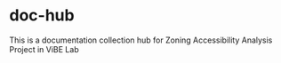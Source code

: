 # doc-hub
This is a documentation collection hub for Zoning Accessibility Analysis Project in ViBE Lab
